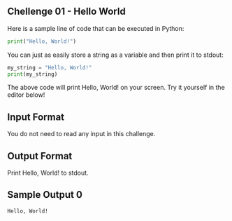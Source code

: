 ## Chellenge 01 - Hello World

Here is a sample line of code that can be executed in Python:

```py
print("Hello, World!")
```

You can just as easily store a string as a variable and then print it to stdout:

```py
my_string = "Hello, World!"
print(my_string)
```

The above code will print Hello, World! on your screen. Try it yourself in the editor below!

## Input Format

You do not need to read any input in this challenge.

## Output Format

Print Hello, World! to stdout.

## Sample Output 0

```
Hello, World!
```
